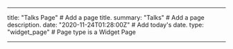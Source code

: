 
---

title: "Talks Page"  # Add a page title.
summary: "Talks"  # Add a page description.
date: "2020-11-24T01:28:00Z"  # Add today's date.
type: "widget_page"  # Page type is a Widget Page

---
